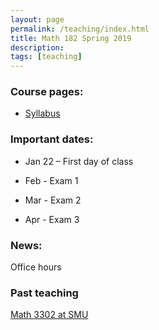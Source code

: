 ```yaml
---
layout: page
permalink: /teaching/index.html
title: Math 182 Spring 2019
description: 
tags: [teaching]
---
```



### Course pages:

* <a href="/assets/math3302_syll.pdf">Syllabus</a>


### Important dates:

* Jan 22 – First day of class

* Feb - Exam 1 

* Mar - Exam 2 

* Apr - Exam 3

### News:

Office hours 

### Past teaching

<a href="/math3302f18_smu.md">Math 3302 at SMU</a>











